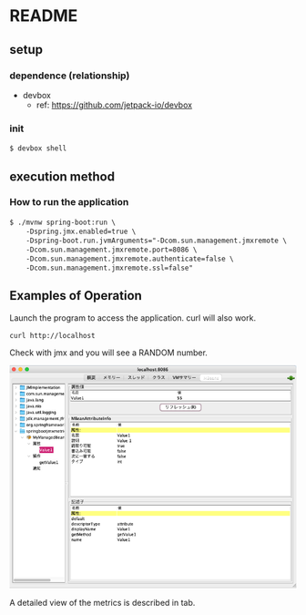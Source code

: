 # README

## setup

### dependence (relationship)

* devbox
  * ref: https://github.com/jetpack-io/devbox

### init

```:terminal
$ devbox shell
```

## execution method

### How to run the application

```:terminal
$ ./mvnw spring-boot:run \
    -Dspring.jmx.enabled=true \
    -Dspring-boot.run.jvmArguments="-Dcom.sun.management.jmxremote \
    -Dcom.sun.management.jmxremote.port=8086 \
    -Dcom.sun.management.jmxremote.authenticate=false \
    -Dcom.sun.management.jmxremote.ssl=false"
```

## Examples of Operation

Launch the program to access the application.
curl will also work.

```:ex
curl http://localhost
```

Check with jmx and you will see a RANDOM number.

![jconsole](/README/img/jconsole.png)

A detailed view of the metrics is described in tab.